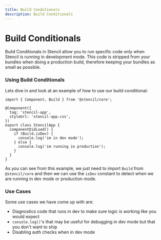 ```yaml
---
title: Build Conditionals
description: Build Conditionals
---
```


# Build Conditionals

Build Conditionals in Stencil allow you to run specific code only when Stencil is running in development mode. This code is stripped from your bundles when doing a production build, therefore keeping your bundles as small as possible.

### Using Build Conditionals

Lets dive in and look at an example of how to use our build conditional:

```tsx
import { Component, Build } from '@stencil/core';

@Component({
  tag: 'stencil-app',
  styleUrl: 'stencil-app.css',
})
export class StencilApp {
  componentDidLoad() {
    if (Build.isDev) {
      console.log('im in dev mode');
    } else {
      console.log('im running in production');
    }
  }
}
```

As you can see from this example, we just need to import `Build` from `@stencil/core` and then we can use the `isDev` constant to detect when we are running in dev mode or production mode.

### Use Cases

Some use cases we have come up with are:

- Diagnostics code that runs in dev to make sure logic is working like you would expect
- `console.log()`'s that may be useful for debugging in dev mode but that you don't want to ship
- Disabling auth checks when in dev mode
